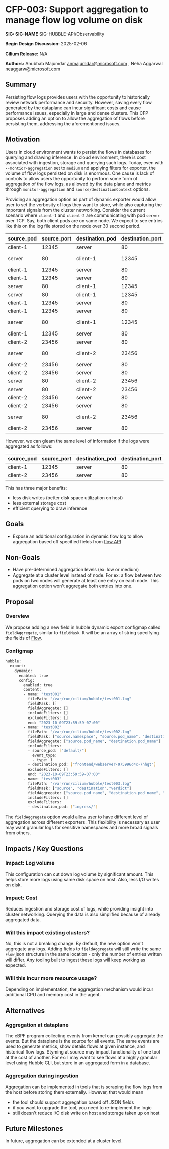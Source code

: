 # CFP-003: Support aggregation to manage flow log volume on disk

**SIG: SIG-NAME** SIG-HUBBLE-API/Observability

**Begin Design Discussion:** 2025-02-06

**Cilium Release:** N/A

**Authors:** Anubhab Majumdar <anmajumdar@microsoft.com> , Neha Aggarwal <neaggarw@microsoft.com>

## Summary

Persisting flow logs provides users with the opportunity to historically review network performance and security. However, saving every flow generated by the dataplane can incur significant costs and cause performance issues, especially in large and dense clusters. This CFP proposes adding an option to allow the aggregation of flows before persisting them, addressing the aforementioned issues.

## Motivation

Users in cloud environment wants to persist the flows in databases for querying and drawing inference. In cloud environment, there is cost associated with ingestion, storage and querying such logs. Today, even with `--montior-aggregation` set to `medium` and applying filters for exporter, the volume of flow logs persisted on disk is enormous. One cause is lack of controls to allow users the opportunity to perform some form of aggregation of the flow logs, as allowed by the data plane and metrics through `monitor-aggregation` and `source/destinationContext` options.

Providing an aggregation option as part of dynamic exporter would allow user to set the verbosity of logs they want to store, while also capturing the important signals from the cluster networking. Consider the current scenario where `client-1` and `client-2` are communicating with pod `server` over TCP. Say, both client pods are on same node. We expect to see entries like this on the log file stored on the node over 30 second period.


| source_pod | source_port | destination_pod | destination_port | protocol | flags   |
|------------|-------------|-----------------|------------------|----------|---------|
| client-1   | 12345       | server          | 80               | TCP      | SYN     |
| server     | 80          | client-1        | 12345            | TCP      | SYN-ACK |
| client-1   | 12345       | server          | 80               | TCP      | ACK     |
| client-1   | 12345       | server          | 80               | TCP      | PSH     |
| server     | 80          | client-1        | 12345            | TCP      | ACK     |
| server     | 80          | client-1        | 12345            | TCP      | PSH     |
| client-1   | 12345       | server          | 80               | TCP      | ACK     |
| client-1   | 12345       | server          | 80               | TCP      | FIN     |
| server     | 80          | client-1        | 12345            | TCP      | FIN-ACK |
| client-1   | 12345       | server          | 80               | TCP      | ACK     |
| client-2   | 23456       | server          | 80               | TCP      | SYN     |
| server     | 80          | client-2        | 23456            | TCP      | SYN-ACK |
| client-2   | 23456       | server          | 80               | TCP      | ACK     |
| client-2   | 23456       | server          | 80               | TCP      | PSH     |
| server     | 80          | client-2        | 23456            | TCP      | ACK     |
| server     | 80          | client-2        | 23456            | TCP      | PSH     |
| client-2   | 23456       | server          | 80               | TCP      | ACK     |
| client-2   | 23456       | server          | 80               | TCP      | FIN     |
| server     | 80          | client-2        | 23456            | TCP      | FIN-ACK |
| client-2   | 23456       | server          | 80               | TCP      | ACK     |

However, we can gleam the same level of information if the logs were aggregated as follows:

| source_pod | source_port | destination_pod | destination_port | protocol | ingress_flow_count | egress_flow_count |
|------------|-------------|-----------------|------------------|----------|--------------------|-------------------|
| client-1   | 12345       | server          | 80               | TCP      | 4                 | 6                 |
| client-2   | 23456       | server          | 80               | TCP      | 4                 | 6                 |

This has three major benefits:
- less disk writes (better disk space utilization on host)
- less external storage cost
- efficient querying to draw inference

## Goals

* Expose an additional configuration in dynamic flow log to allow aggregation based off specified fields from [flow API](https://github.com/cilium/cilium/blob/main/api/v1/flow/flow.proto)

## Non-Goals

* Have pre-determined aggregation levels (ex: low or medium)
* Aggregate at a cluster level instead of node. For ex: a flow between two pods on two nodes will generate at least one entry on each node. This aggregation option won't aggregate both entries into one.

## Proposal

### Overview

We propose adding a new field in hubble dynamic export configmap called `fieldAggregate`, similar to `fieldMask`. It will be an array of string specifying the fields of [Flow](https://github.com/cilium/cilium/blob/main/api/v1/flow/flow.proto). 


### Configmap

```bash
hubble:
  export:
    dynamic:
      enabled: true
      config:
        enabled: true
        content:
        - name: "test001"
          filePath: "/var/run/cilium/hubble/test001.log"
          fieldMask: []
          fieldAggregate: []
          includeFilters: []
          excludeFilters: []
          end: "2023-10-09T23:59:59-07:00"
        - name: "test002"
          filePath: "/var/run/cilium/hubble/test002.log"
          fieldMask: ["source.namespace", "source.pod_name", "destination.namespace", "destination.pod_name", "verdict"]
          fieldAggregate: ["source.pod_name", "destination.pod_name"]
          includeFilters:
          - source_pod: ["default/"]
            event_type:
            - type: 1
          - destination_pod: ["frontend/webserver-975996d4c-7hhgt"]
          excludeFilters: []
          end: "2023-10-09T23:59:59-07:00"
        - name: "test003"
          filePath: "/var/run/cilium/hubble/test003.log"
          fieldMask: ["source", "destination","verdict"]
          fieldAggregate: ["source.pod_name", "destination.pod_name", "l4.TCP.destination_port"]
          includeFilters: []
          excludeFilters:
          - destination_pod: ["ingress/"]
```

The `fieldAggregate` option would allow user to have different level of aggregation across different exporters. This flexibility is necessary as user may want granular logs for sensitive namespaces and more broad signals from others.

## Impacts / Key Questions

### Impact: Log volume

This configuration can cut down log volume by significant amount. This helps store more logs using same disk space on host. Also, less I/O writes on disk.

### Impact: Cost

Reduces ingestion and storage cost of logs, while providing insight into cluster networking. Querying the data is also simplified because of already aggregated data.

### Will this impact existing clusters?

No, this is not a breaking change. By default, the new option won't aggregate any logs. Adding fields to `fieldAggregate` will still write the same `Flow` json structure in the same location - only the number of entries written will differ. Any tooling built to ingest these logs will keep working as expected.

### Will this incur more resource usage?

Depending on implementation, the aggregation mechanism would incur additional CPU and memory cost in the agent.

## Alternatives

### Aggregation at dataplane

The eBPF program collecting events from kernel can possibly aggregate the events. But the dataplane is the source for all events. The same events are used to generate metrics, show details flows at given instance, and historical flow logs. Styming at source may impact functionality of one tool at the cost of another. For ex: I may want to see flows at a highly granular level using Hubble CLI, but store in an aggregated form in a database.

### Aggregation during ingestion

Aggregation can be implemented in tools that is scraping the flow logs from the host before storing them externally. However, that would mean
- the tool should support aggregation based off JSON fields
- if you want to upgrade the tool, you need to re-implement the logic
- still doesn't reduce I/O disk write on host and storage taken up on host

## Future Milestones

In future, aggregation can be extended at a cluster level.
